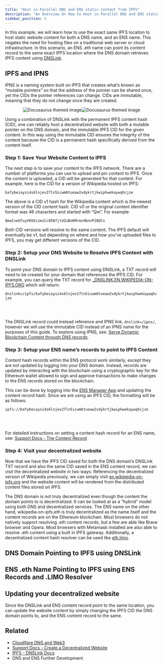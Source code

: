 ```yaml
---
title: "Host in Parallel DNS and ENS static content from IPFS"
description: "An Overview On How to Host in Parallel DNS and ENS static content from IPFS"
sidebar_position: 5
---
```


In this example, we will learn how to use the exact same IPFS location to host static website content for both a DNS name, and an ENS name. This negates the need for hosting files on a traditional web server or cloud infrastructure. In this scenario, an ENS .eth name can point its content record to the same exact IPFS location where the DNS domain retrieves IPFS content using [DNSLink](https://docs.ipfs.tech/concepts/dnslink/).

## IPFS and IPNS

IPNS is a naming system built on IPFS that creates what’s known as “mutable pointers” so that the address of the pointer can be shared once, yet the CIDs the pointer references can change. CIDs are immutable, meaning that they do not change once they are created.

<div align="center">

![Docusaurus themed image](/img/dnstoens/light-ipns-ipfs.png#gh-light-mode-only)![Docusaurus themed image](/img/dnstoens/ipns-ipfs.png#gh-dark-mode-only)

</div>

Using a combination of DNSLink with the permanent IPFS content hash (CID), one can reliably host a decentralized website with both a mutable pointer on the DNS domain, and the immutable IPFS CID for the given content. In this way using the immutable CID ensures the integrity of the content because the CID is a permanent hash specifically derived from the content itself.

### Step 1: Save Your Website Content to IPFS

The next step is to save your content to the IPFS network. There are a number of platforms you can use to upload and pin content to IPFS. Once the content is uploaded, a CID will be generated for that content. For example, here is the CID for a version of Wikipedia hosted on IPFS:

`bafybeiaysi4s6lnjev27ln5icwm6tueaw2vdykrtjkwiphwekaywqhcjze`

The above is a CID v1 hash for the Wikipedia content which is the newest version of the CID content hash. CID v0 or the original content identifier format was 46 characters and started with “Qm”. For example:

`QmaCveU7uyVKUSczmiCc85N7jtdZuBoKMrmcHbnnP26DCx`

Both CID versions will resolve to the same content. The IPFS default will eventually be v1, but depending on where and how you’ve uploaded files to IPFS, you may get different versions of the CID. 


### Step 2: Setup your DNS Website to Resolve IPFS Content with DNSLink

To point your DNS domain to IPFS content using DNSLink, a TXT record will need to be created for your domain that references the IPFS CID. For example, you can query the TXT record for [_DNSLINK.EN.WIKIPEDIA-ON-IPFS.ORG](https://dnschecker.org/all-dns-records-of-domain.php?query=_dnslink.en.wikipedia-on-ipfs.org&rtype=TXT&dns=google) which will return:

`dnslink=/ipfs/bafybeiaysi4s6lnjev27ln5icwm6tueaw2vdykrtjkwiphwekaywqhcjze`

<br/>
<div align="center">
    <Image img="/img/dnstoens/dnslink-ipfs.png"/>
</div>
<br/>

The DNSLink record could instead reference and IPNS link, `dnslink=/ipns/`, however we will use the immutable CID instead of an IPNS name for the purposes of this guide. To explore using IPNS, see: [Serve Dynamic Blockchain Content through DNS records](/dnstoens/importguide/dynamic-blockchain-content).


### Step 3: Setup your ENS name’s records to point to IPFS Content

Content hash records within the ENS protocol work similarly, except they are not updated by logging into your DNS domain. Instead, records are updated by interacting with the blockchain using a cryptographic key for the Ethereum wallet allowed to sign and approve transactions to make changes to the ENS records stored on the blockchain.

This can be done by logging into the [ENS Manager App](https://app.ens.domains) and updating the content record hash. Since we are using an IPFS CID, the formatting will be as follows:


`ipfs://bafybeiaysi4s6lnjev27ln5icwm6tueaw2vdykrtjkwiphwekaywqhcjze`

<br/>
<div align="center">
    <Image img="/img/dnstoens/dweb-ipfs-ens.png"/>
</div>
<br/>

For detailed instructions on setting a content hash record for an ENS name, see: [Support Docs - The Content Record](https://support.ens.domains/docs/core/records/content-hash)

### Step 4: Visit your decentralized website

Now that we have the IPFS CID saved for both the DNS domain’s DNSLink TXT record and also the same CID saved in the ENS content record, we can visit the decentralized website in two ways. Referencing the decentralized version of Wikipedia previously, we can simply visit [en.wikipedia-on-ipfs.org](https://en.wikipedia-on-ipfs.org/) and the website content will be rendered from the distributed content files stored on IPFS.

The DNS domain is not truly decentralized even though the content the domain points to is decentralized. It can be looked at as a “hybrid” model using both DNS and decentralized services. The ENS name on the other hand, wikipedia-on-ipfs.eth is truly decentralized as the name itself and the content records are on the Ethereum blockchain. Most browsers do not natively support resolving .eth content records, but a few are able like Brave browser and Opera. Most browsers with Metamask installed are also able to resolve .eth content using a built in IPFS gateway. Additionally, a decentralized content hash resolver can be used like [eth.limo](https://eth.limo).

## DNS Domain Pointing to IPFS using DNSLink

<BrowserWindow img="/img/dnstoens/dns-ipfs-dnslink.png"/>

## ENS .eth Name Pointing to IPFS using ENS Records and .LIMO Resolver

<BrowserWindow img="/img/dnstoens/dns-ipfs-limo.png"/>

## Updating your decentralized website

Since the DNSLink and ENS content record point to the same location, you can update the website content by simply changing the IPFS CID the DNS domain points to, and the ENS content record to the same.

## Related

* [Cloudflare DNS and Web3](/dnstoens/importguide/cloudflare-dns-and-web3)
* [Support Docs - Create a Decentralized Website](https://support.ens.domains/docs/howto/decentralized_website)
* [IPFS - DNSLink Docs](https://docs.ipfs.tech/concepts/dnslink/)
* DNS and ENS Further Development